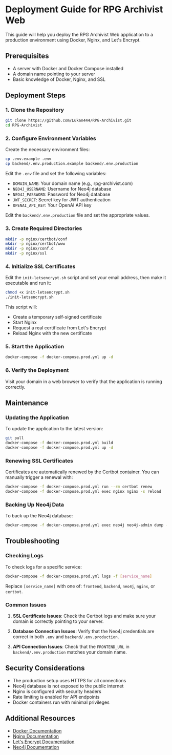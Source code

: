 # Deployment Guide for RPG Archivist Web

This guide will help you deploy the RPG Archivist Web application to a production environment using Docker, Nginx, and Let's Encrypt.

## Prerequisites

- A server with Docker and Docker Compose installed
- A domain name pointing to your server
- Basic knowledge of Docker, Nginx, and SSL

## Deployment Steps

### 1. Clone the Repository

```bash
git clone https://github.com/Lukan444/RPG-Archivist.git
cd RPG-Archivist
```

### 2. Configure Environment Variables

Create the necessary environment files:

```bash
cp .env.example .env
cp backend/.env.production.example backend/.env.production
```

Edit the `.env` file and set the following variables:

- `DOMAIN_NAME`: Your domain name (e.g., rpg-archivist.com)
- `NEO4J_USERNAME`: Username for Neo4j database
- `NEO4J_PASSWORD`: Password for Neo4j database
- `JWT_SECRET`: Secret key for JWT authentication
- `OPENAI_API_KEY`: Your OpenAI API key

Edit the `backend/.env.production` file and set the appropriate values.

### 3. Create Required Directories

```bash
mkdir -p nginx/certbot/conf
mkdir -p nginx/certbot/www
mkdir -p nginx/conf.d
mkdir -p nginx/ssl
```

### 4. Initialize SSL Certificates

Edit the `init-letsencrypt.sh` script and set your email address, then make it executable and run it:

```bash
chmod +x init-letsencrypt.sh
./init-letsencrypt.sh
```

This script will:
- Create a temporary self-signed certificate
- Start Nginx
- Request a real certificate from Let's Encrypt
- Reload Nginx with the new certificate

### 5. Start the Application

```bash
docker-compose -f docker-compose.prod.yml up -d
```

### 6. Verify the Deployment

Visit your domain in a web browser to verify that the application is running correctly.

## Maintenance

### Updating the Application

To update the application to the latest version:

```bash
git pull
docker-compose -f docker-compose.prod.yml build
docker-compose -f docker-compose.prod.yml up -d
```

### Renewing SSL Certificates

Certificates are automatically renewed by the Certbot container. You can manually trigger a renewal with:

```bash
docker-compose -f docker-compose.prod.yml run --rm certbot renew
docker-compose -f docker-compose.prod.yml exec nginx nginx -s reload
```

### Backing Up Neo4j Data

To back up the Neo4j database:

```bash
docker-compose -f docker-compose.prod.yml exec neo4j neo4j-admin dump --database=neo4j --to=/backups/neo4j-backup.dump
```

## Troubleshooting

### Checking Logs

To check logs for a specific service:

```bash
docker-compose -f docker-compose.prod.yml logs -f [service_name]
```

Replace `[service_name]` with one of: `frontend`, `backend`, `neo4j`, `nginx`, or `certbot`.

### Common Issues

1. **SSL Certificate Issues**: Check the Certbot logs and make sure your domain is correctly pointing to your server.

2. **Database Connection Issues**: Verify that the Neo4j credentials are correct in both `.env` and `backend/.env.production`.

3. **API Connection Issues**: Check that the `FRONTEND_URL` in `backend/.env.production` matches your domain name.

## Security Considerations

- The production setup uses HTTPS for all connections
- Neo4j database is not exposed to the public internet
- Nginx is configured with security headers
- Rate limiting is enabled for API endpoints
- Docker containers run with minimal privileges

## Additional Resources

- [Docker Documentation](https://docs.docker.com/)
- [Nginx Documentation](https://nginx.org/en/docs/)
- [Let's Encrypt Documentation](https://letsencrypt.org/docs/)
- [Neo4j Documentation](https://neo4j.com/docs/)
